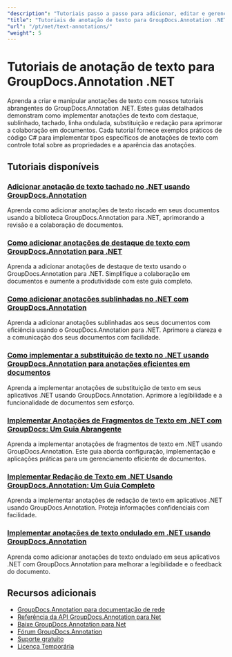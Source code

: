 ```yaml
---
"description": "Tutoriais passo a passo para adicionar, editar e gerenciar anotações de texto em documentos usando o GroupDocs.Annotation for .NET."
"title": "Tutoriais de anotação de texto para GroupDocs.Annotation .NET"
"url": "/pt/net/text-annotations/"
"weight": 5
---
```


# Tutoriais de anotação de texto para GroupDocs.Annotation .NET

Aprenda a criar e manipular anotações de texto com nossos tutoriais abrangentes do GroupDocs.Annotation .NET. Estes guias detalhados demonstram como implementar anotações de texto com destaque, sublinhado, tachado, linha ondulada, substituição e redação para aprimorar a colaboração em documentos. Cada tutorial fornece exemplos práticos de código C# para implementar tipos específicos de anotações de texto com controle total sobre as propriedades e a aparência das anotações.

## Tutoriais disponíveis

### [Adicionar anotação de texto tachado no .NET usando GroupDocs.Annotation](./add-text-strikeout-annotation-dotnet-groupdocs/)
Aprenda como adicionar anotações de texto riscado em seus documentos usando a biblioteca GroupDocs.Annotation para .NET, aprimorando a revisão e a colaboração de documentos.

### [Como adicionar anotações de destaque de texto com GroupDocs.Annotation para .NET](./groupdocs-annotation-net-text-highlight/)
Aprenda a adicionar anotações de destaque de texto usando o GroupDocs.Annotation para .NET. Simplifique a colaboração em documentos e aumente a produtividade com este guia completo.

### [Como adicionar anotações sublinhadas no .NET com GroupDocs.Annotation](./add-underline-annotations-dotnet-groupdocs/)
Aprenda a adicionar anotações sublinhadas aos seus documentos com eficiência usando o GroupDocs.Annotation para .NET. Aprimore a clareza e a comunicação dos seus documentos com facilidade.

### [Como implementar a substituição de texto no .NET usando GroupDocs.Annotation para anotações eficientes em documentos](./implement-text-replacement-net-groupdocs-annotation/)
Aprenda a implementar anotações de substituição de texto em seus aplicativos .NET usando GroupDocs.Annotation. Aprimore a legibilidade e a funcionalidade de documentos sem esforço.

### [Implementar Anotações de Fragmentos de Texto em .NET com GroupDocs: Um Guia Abrangente](./implement-text-fragment-annotations-net-groupdocs/)
Aprenda a implementar anotações de fragmentos de texto em .NET usando GroupDocs.Annotation. Este guia aborda configuração, implementação e aplicações práticas para um gerenciamento eficiente de documentos.

### [Implementar Redação de Texto em .NET Usando GroupDocs.Annotation: Um Guia Completo](./implement-text-redaction-dotnet-groupdocs-annotation/)
Aprenda a implementar anotações de redação de texto em aplicativos .NET usando GroupDocs.Annotation. Proteja informações confidenciais com facilidade.

### [Implementar anotações de texto ondulado em .NET usando GroupDocs.Annotation](./implement-squiggly-annotations-net-groupdocs/)
Aprenda como adicionar anotações de texto ondulado em seus aplicativos .NET com GroupDocs.Annotation para melhorar a legibilidade e o feedback do documento.

## Recursos adicionais

- [GroupDocs.Annotation para documentação de rede](https://docs.groupdocs.com/annotation/net/)
- [Referência da API GroupDocs.Annotation para Net](https://reference.groupdocs.com/annotation/net/)
- [Baixe GroupDocs.Annotation para Net](https://releases.groupdocs.com/annotation/net/)
- [Fórum GroupDocs.Annotation](https://forum.groupdocs.com/c/annotation)
- [Suporte gratuito](https://forum.groupdocs.com/)
- [Licença Temporária](https://purchase.groupdocs.com/temporary-license/)